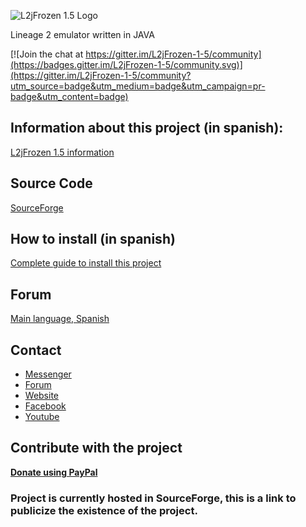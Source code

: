 ![L2jFrozen 1.5 Logo](http://l2devsadmins.net/l2devsAdmins2-0-11/l2devshostfiles/ficheros_subidos/1522039163_L2jFrozen15_copia.png "L2jFrozen 1.5")

Lineage 2 emulator written in JAVA

[![Join the chat at https://gitter.im/L2jFrozen-1-5/community](https://badges.gitter.im/L2jFrozen-1-5/community.svg)](https://gitter.im/L2jFrozen-1-5/community?utm_source=badge&utm_medium=badge&utm_campaign=pr-badge&utm_content=badge)

## Information about this project (in spanish):
[L2jFrozen 1.5 information](https://l2devsadmins.net/reynaldev/index.php?topic=186.0)


## Source Code
[SourceForge](https://sourceforge.net/p/l2jfrozen/code/commit_browser)


## How to install (in spanish)
[Complete guide to install this project](https://l2devsadmins.net/reynaldev/index.php?topic=187.msg191#msg191)

## Forum
[Main language, Spanish](https://l2devsadmins.net/reynaldev/)

## Contact

* [Messenger](http://m.me/ReynalDevs)
* [Forum](https://l2devsadmins.net/reynaldev/) 
* [Website](https://reynaldev.pythonanywhere.com/) 
* [Facebook](https://www.facebook.com/ReynalDevs/)
* [Youtube](https://www.youtube.com/channel/UCyPplyR6HYLGkf1M-WKkRIQ) 

## Contribute with the project
[**Donate using PayPal**](https://l2devsadmins.net/reynaldev/index.php?board=56.0) 

### Project is currently hosted in SourceForge, this is a link to publicize the existence of the project.
